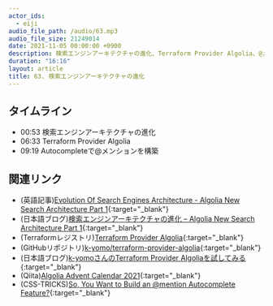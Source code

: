 ```yaml
---
actor_ids:
  - eiji
audio_file_path: /audio/63.mp3
audio_file_size: 21249014
date: 2021-11-05 00:00:00 +0900
description: 検索エンジンアーキテクチャの進化、Terraform Provider Algolia、@メンション機構の構築方法について話しました
duration: "16:16"
layout: article
title: 63. 検索エンジンアーキテクチャの進化
---
```


## タイムライン

- 00:53 検索エンジンアーキテクチャの進化
- 06:33 Terraform Provider Algolia
- 09:19 Autocompleteで@メンションを構築 
  
## 関連リンク

- (英語記事)[Evolution Of Search Engines Architecture - Algolia New Search Architecture Part 1](http://highscalability.com/blog/2021/8/2/evolution-of-search-engines-architecture-algolia-new-search.html){:target="_blank"}
- (日本語ブログ)[検索エンジンアーキテクチャの進化 – Algolia New Search Architecture Part 1](https://shinodogg.com/2021/11/02/algolia-new-search-architecture-part-1/){:target="_blank"}
- (Terraformレジストリ)[Terraform Provider Algolia](https://registry.terraform.io/providers/k-yomo/algolia/latest){:target="_blank"}
- (GitHubリポジトリ)[k-yomo/terraform-provider-algolia](https://github.com/k-yomo/terraform-provider-algolia){:target="_blank"}
- (日本語ブログ)[k-yomoさんのTerraform Provider Algoliaを試してみる](https://shinodogg.com/2021/11/04/terraform-provider-algolia/){:target="_blank"}
- (Qiita)[Algolia Advent Calendar 2021](https://qiita.com/advent-calendar/2021/algolia){:target="_blank"}
- (CSS-TRICKS)[So, You Want to Build an @mention Autocomplete Feature?](https://css-tricks.com/so-you-want-to-build-an-mention-autocomplete-feature/){:target="_blank"}
